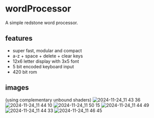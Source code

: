 # wordProcessor
A simple redstone word processor.

## features
- super fast, modular and compact
- a-z + space + delete + clear keys
- 12x6 letter display with 3x5 font
- 5 bit encoded keyboard input
- 420 bit rom

## images
(using complementary unbound shaders)
![2024-11-24_11 43 36](https://github.com/user-attachments/assets/9fc6fefe-4c18-4a31-bac1-7510cb6d6e2a)
![2024-11-24_11 44 10](https://github.com/user-attachments/assets/c7e1cd16-b50e-4607-a052-73666c34adfc)
![2024-11-24_11 50 15](https://github.com/user-attachments/assets/91ec3943-f931-4681-ab5f-3aefdca0f813)
![2024-11-24_11 44 49](https://github.com/user-attachments/assets/b5f2e688-c463-4334-aeee-9b75c56ef98e)
![2024-11-24_11 44 33](https://github.com/user-attachments/assets/17b960ff-70d1-4b10-a182-6717604660fe)
![2024-11-24_11 46 45](https://github.com/user-attachments/assets/caaa2592-4a1f-4acc-9671-0d9c242cccb7)
